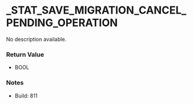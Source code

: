 # _STAT_SAVE_MIGRATION_CANCEL_PENDING_OPERATION

No description available.

### Return Value
* BOOL

### Notes
* Build: 811

